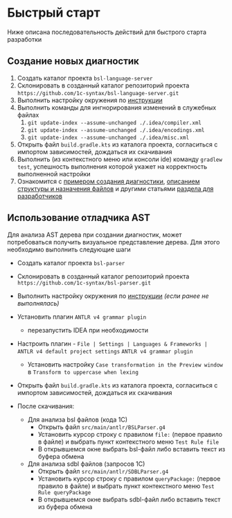 # Быстрый старт

Ниже описана последовательность действий для быстрого старта разработки

## Создание новых диагностик

1. Создать каталог проекта `bsl-language-server`
2. Склонировать в созданный каталог репозиторий проекта `https://github.com/1c-syntax/bsl-language-server.git`
3. Выполнить настройку окружения по [инструкции](EnvironmentSetting.md)
4. Выполнить команды для ингнорирования изменений в служебных файлах
   1. `git update-index --assume-unchanged ./.idea/compiler.xml`
   2. `git update-index --assume-unchanged ./.idea/encodings.xml`
   3. `git update-index --assume-unchanged ./.idea/misc.xml`
5. Открыть файл `build.gradle.kts` из каталога проекта, согласиться с импортом зависимостей, дождаться их скачивания
6. Выполнить (из контекстного меню или консоли ide) команду `gradlew test`, успешность выполнения которой укажет на корректность выполненной настройки
7. Ознакомится с [примером создания диагностики](DiagnosticExample.md), [описанием структуры и назначения файлов](DiagnosticStructure.md) и другими статьями [раздела для разработчиков](index.md)

## Использование отладчика AST

Для анализа AST дерева при создании диагностик, может потребоваться получить визуальное представление дерева. Для этого необходимо выполнить следующие шаги

+ Создать каталог проекта `bsl-parser`
+ Склонировать в созданный каталог репозиторий проекта `https://github.com/1c-syntax/bsl-parser.git`
+ Выполнить настройку окружения по [инструкции](EnvironmentSetting.md) _(если ранее не выполнялась)_
+ Установить плагин `ANTLR v4 grammar plugin`
  - перезапустить IDEA при необходимости
  
+ Настроить плагин -  `File | Settings | Languages & Frameworks | ANTLR v4 default project settings` `ANTLR v4 grammar plugin`
  - Установить настройку `Case transformation in the Preview window` в `Transform to uppercase when lexing`
+ Открыть файл `build.gradle.kts` из каталога проекта, согласиться с импортом зависимостей, дождаться их скачивания
+ После скачивания:
  + Для анализа bsl файлов (кода 1С)
    - Открыть файл `src/main/antlr/BSLParser.g4`
    - Установить курсор строку с правилом `file:` (первое правило в файле) и выбрать пункт контекстного меню `Test Rule file`
    - В открывшемся окне выбрать bsl-файл либо вставить текст из буфера обмена
  + Для анализа sdbl файлов (запросов 1С)
    - Открыть файл `src/main/antlr/SDBLParser.g4`
    - Установить курсор строку с правилом `queryPackage:` (первое правило в файле) и выбрать пункт контекстного меню `Test Rule queryPackage`
    - В открывшемся окне выбрать sdbl-файл либо вставить текст из буфера обмена

